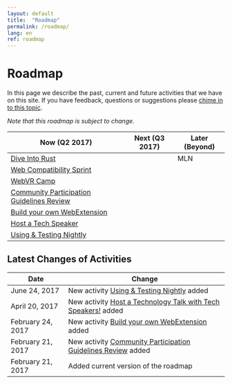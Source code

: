 ```yaml
---
layout: default
title:  "Roadmap"
permalink: /roadmap/
lang: en
ref: roadmap
---
```


# Roadmap

In this page we describe the past, current and future activities that we have on this site. If you have feedback, questions or suggestions please [chime in to this topic](https://discourse.mozilla-community.org/t/activate-mozilla-roadmap/10068).

*Note that this roadmap is subject to change.*

| Now (Q2 2017)  | Next (Q3 2017)   | Later (Beyond) |
| --- | --- | --- |
| [Dive Into Rust](/rust-hack/) |  | MLN |
| [Web Compatibility Sprint](/webcompat-sprint/) |  |  |
| [WebVR Camp](/webvr-camp/) |  |  |
| [Community Participation Guidelines Review](/community-participation-guideline/) |  |  |
| [Build your own WebExtension](/webextensions/) |  |  |
| [Host a Tech Speaker](/techspeakers/) |  |  |
| [Using & Testing Nightly](/nightly/) |  |  |

Latest Changes of Activities
---

| Date  | Change |
| --- | --- |
| June 24, 2017 | New activity [Using & Testing Nightly](/nightly/) added |
| April 20, 2017 | New activity [Host a Technology Talk with Tech Speakers!](/techspeakers/) added |
| February 24, 2017 | New activity [Build your own WebExtension](/webextensions/) added |
| February 21, 2017 | New activity [Community Participation Guidelines Review](/community-participation-guideline/) added |
| February 21, 2017 | Added current version of the roadmap |
